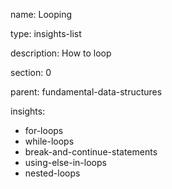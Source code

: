 name: Looping

type: insights-list

description: How to loop  

section: 0

parent: fundamental-data-structures

insights:
  - for-loops
  - while-loops
  - break-and-continue-statements
  - using-else-in-loops
  - nested-loops
